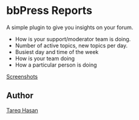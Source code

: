 bbPress Reports
====================

A simple plugin to give you insights on your forum.

- How is your support/moderator team is doing.
- Number of active topics, new topics per day.
- Busiest day and time of the week
- How is your team doing
- How a particular person is doing

[Screenshots](https://cloudup.com/ctBTaAP_cvr)

## Author
[Tareq Hasan](http://tareq.wedevs.com)